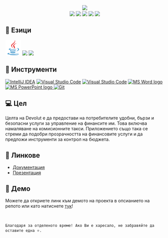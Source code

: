 <div align = "center">
  <img src="https://i.imgur.com/z42Jtdx.png" width="500px">
</div>

<div align = "center">
  <img src = "https://img.shields.io/github/languages/count/codingburgas/2223-otj-11-project-repo-java-DSDimitrov19?style=for-the-badge">
  <img src = "https://img.shields.io/github/contributors/codingburgas/2223-otj-11-project-repo-java-DSDimitrov19?style=for-the-badge">
  <img src = "https://img.shields.io/github/repo-size/codingburgas/2223-otj-11-project-repo-java-DSDimitrov19?style=for-the-badge">
  <img src = "https://img.shields.io/github/last-commit/codingburgas/2223-otj-11-project-repo-java-DSDimitrov19?style=for-the-badge">
  <img src = "https://img.shields.io/github/languages/top/codingburgas/2223-otj-11-project-repo-java-DSDimitrov19?style=for-the-badge">
</div>


## 🚀 Езици 
  <p align="left"> 
    <a href="https://www.java.com/en/"><img src="https://raw.githubusercontent.com/devicons/devicon/master/icons/java/java-original.svg" width="50" height="50"/></a></a>
    <a href="https://www.typescriptlang.org/"><img src="https://img.icons8.com/fluency/48/000000/typescript.png"/></a></a>
    <a href="https://developer.mozilla.org/en-US/docs/Web/JavaScript"><img src="https://img.icons8.com/fluency/48/000000/javascript.png"/></a></a>
  </p>

## 🔧 Инструменти 
  <p align="left"> 
    <a href="https://www.jetbrains.com/idea/"><img src="https://img.icons8.com/color/48/000000/intellij-idea.png" alt="IntelliJ IDEA"/></a>
    <a href="https://code.visualstudio.com/"><img src="https://img.icons8.com/color/48/000000/visual-studio-code-2019.png" alt="Visual Studio Code"/></a>
    <a href="https://code.visualstudio.com/"><img src="https://img.icons8.com/color/48/000000/chakra-ui.png" alt="Visual Studio Code"/></a>
    <a href="https://www.microsoft.com/en-ww/microsoft-365/word"><img src="https://img.icons8.com/fluency/48/000000/microsoft-word-2019.png" alt="MS Word logo" width=48px /></a>
    <a href="https://www.microsoft.com/en-us/microsoft-365/powerpoint"><img src="https://img.icons8.com/fluency/48/000000/microsoft-powerpoint-2019.png" alt="MS PowerPoint logo" width=48px />
    <a href="https://git-scm.com/"><img src="https://img.icons8.com/color/48/000000/git.png" alt="Git"/></a>
  </p> 

## 💻 Цел <a name = "about"></a>
  Целта на Devolut е да предостави на потребителите удобни, бързи и безопасни услуги за управление на финансите им. Това включва намаляване на комисионните такси. Приложението също така се стреми да подобри прозрачността на финансовите услуги и да предложи инструменти за контрол на бюджета.

## 📄 Линкове <a name = "docs"></a>
  + [Документация](https://codingburgas.sharepoint.com/:w:/s/2223-UP2-GR6-Mihaylova/EVQ9ykHOJblGnSbzB_wMB9EBXP-plgWP5_HGH7HqxVjvRw?e=IPwYt4)
  + [Презентация](https://www.canva.com/design/DAFeLE0Tl9A/eMnuvgfcLXGE95wxSKVApA/edit?utm_content=DAFeLE0Tl9A&utm_campaign=designshare&utm_medium=link2&utm_source=sharebutton)

## 🎥 Демо <a name = "demo"></a>
  Можете да откриете линк към демото на проекта в опсианието на репото или като натиснете [тук](http://devolut.cf/)!
  
<br/>

```
Благодаря за отделеното време! Ако Ви е харесало, не забравяйте да оставите една ⭐.
```
